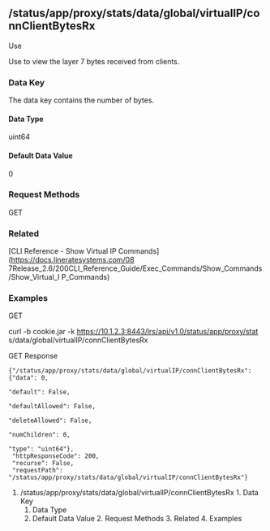 ## /status/app/proxy/stats/data/global/virtualIP/connClientBytesRx

Use

Use to view the layer 7 bytes received from clients.

### Data Key

The data key contains the number of bytes.

#### Data Type

uint64

#### Default Data Value

0

### Request Methods

GET

### Related

[CLI Reference - Show Virtual IP Commands](https://docs.lineratesystems.com/08
7Release_2.6/200CLI_Reference_Guide/Exec_Commands/Show_Commands/Show_Virtual_I
P_Commands)

### Examples

GET

curl -b cookie.jar -k https://10.1.2.3:8443/lrs/api/v1.0/status/app/proxy/stat
s/data/global/virtualIP/connClientBytesRx

GET Response

    
    {"/status/app/proxy/stats/data/global/virtualIP/connClientBytesRx": {"data": 0,
                                                                          "default": False,
                                                                          "defaultAllowed": False,
                                                                          "deleteAllowed": False,
                                                                          "numChildren": 0,
                                                                          "type": "uint64"},
     "httpResponseCode": 200,
     "recurse": False,
     "requestPath": "/status/app/proxy/stats/data/global/virtualIP/connClientBytesRx"}
    

  1. /status/app/proxy/stats/data/global/virtualIP/connClientBytesRx
    1. Data Key
      1. Data Type
      2. Default Data Value
    2. Request Methods
    3. Related
    4. Examples


